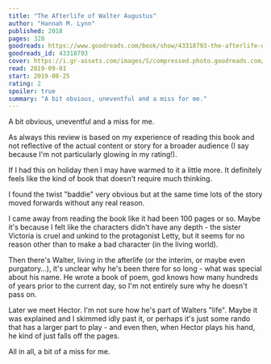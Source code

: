 ```yaml
---
title: "The Afterlife of Walter Augustus"
author: "Hannah M. Lynn"
published: 2018
pages: 328
goodreads: https://www.goodreads.com/book/show/43318793-the-afterlife-of-walter-augustus
goodreads_id: 43318793
cover: https://i.gr-assets.com/images/S/compressed.photo.goodreads.com/books/1545566672l/43318793._SX98_.jpg
read: 2019-09-01
start: 2019-08-25
rating: 2
spoiler: true
summary: "A bit obvious, uneventful and a miss for me."
---
```


A bit obvious, uneventful and a miss for me.  
  
As always this review is based on my experience of reading this book and not reflective of the actual content or story for a broader audience (I say because I'm not particularly glowing in my rating!).  
  
If I had this on holiday then I may have warmed to it a little more. It definitely feels like the kind of book that doesn't require much thinking.  
  
I found the twist "baddie" very obvious but at the same time lots of the story moved forwards without any real reason.  
  
I came away from reading the book like it had been 100 pages or so. Maybe it's because I felt like the characters didn't have any depth - the sister Victoria is cruel and unkind to the protagonist Letty, but it seems for no reason other than to make a bad character (in the living world).  
  
Then there's Walter, living in the afterlife (or the interim, or maybe even purgatory…), it's unclear why he's been there for so long - what was special about his name. He wrote a book of poem, god knows how many hundreds of years prior to the current day, so I'm not entirely sure why he doesn't pass on.  
  
Later we meet Hector. I'm not sure how he's part of Walters "life". Maybe it was explained and I skimmed idly past it, or perhaps it's just some rando that has a larger part to play - and even then, when Hector plays his hand, he kind of just falls off the pages.  
  
All in all, a bit of a miss for me.
